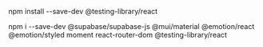 

npm install --save-dev @testing-library/react

npm i --save-dev @supabase/supabase-js @mui/material @emotion/react @emotion/styled moment react-router-dom @testing-library/react